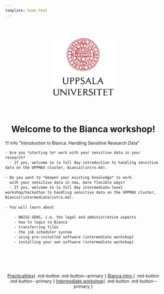```yaml
---
template: home.html
---
```


<center>

<br/><br/>

<img src="assets/UU_logo_color.svg" alt="drawing" width="200"/>

<br/><br/>


# Welcome to the Bianca workshop!
    
</center>

!!! info "Introduction to Bianca: Handling Sensitive Research Data"
    
    - Are you *starting to* work with your sensitive data in your research? 
      - If yes, welcome to [a full day introduction to handling sensitive data on the UPPMAX cluster, Bianca](intro.md). 

    - Do you want to *deepen your existing knowledge* to work 
      with your sensitive data in new, more flexible ways? 
      - If yes, welcome to [a full day intermediate-level workshop/hackathon to handling sensitive data on the UPPMAX cluster, Bianca](intermediate/intro.md). 

    - You will learn about 
    
        - NAISS-SENS, i.e. the legal and administrative aspects
        - how to login to Bianca
        - transferring files
        - the job scheduler system
        - using pre-installed software (intermediate workshop)
        - installing your own software (intermediate workshop)

<center>
<br>
    
<br/><br/>

[Practicalities](practicalities.md){ .md-button .md-button--primary }
[Bianca intro ](intro.md){ .md-button .md-button--primary }
[Intermediate workshop](intermediate/intro.md){ .md-button .md-button--primary }

<br/><br/>


</center>
